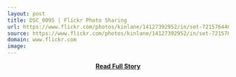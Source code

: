 ```yaml
---
layout: post
title: DSC_0095 | Flickr Photo Sharing
url: https://www.flickr.com/photos/kinlane/14127392952/in/set-72157644603774353
source: https://www.flickr.com/photos/kinlane/14127392952/in/set-72157644603774353
domain: www.flickr.com
image: 
---
```


<p></p>
<center><p><a href="https://www.flickr.com/photos/kinlane/14127392952/in/set-72157644603774353" style='padding:25px; font-sze:18px; font-weight: bold;'>Read Full Story</a></p></center>

